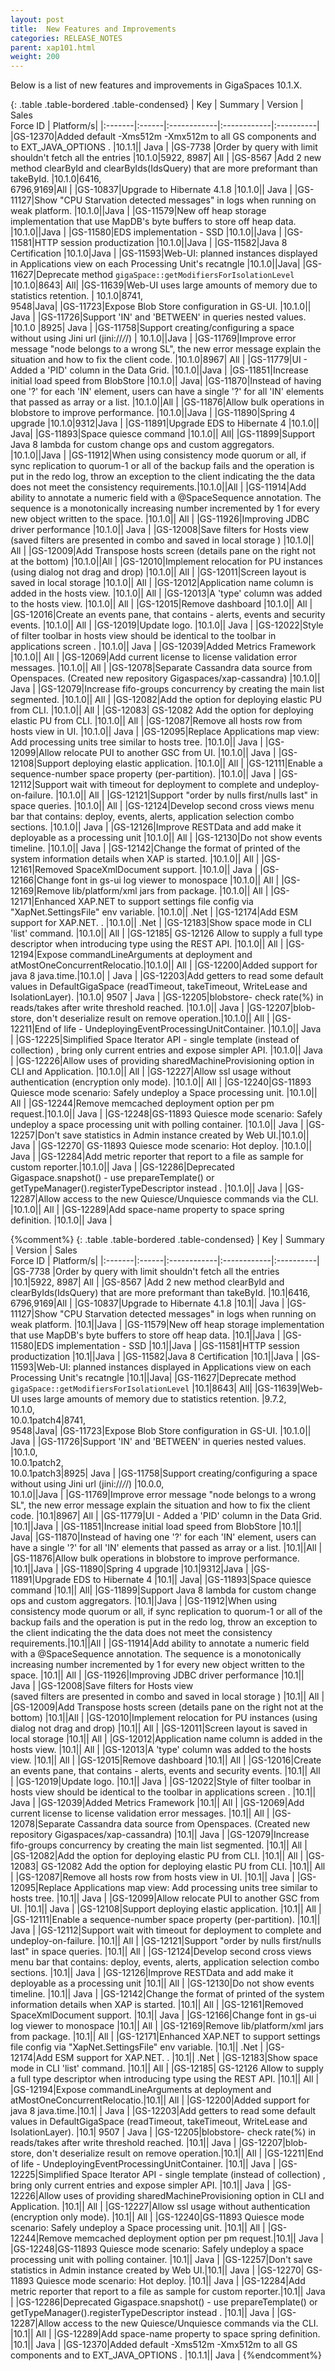 ```yaml
---
layout: post
title:  New Features and Improvements
categories: RELEASE_NOTES
parent: xap101.html
weight: 200
---
```




Below is a list of new features and improvements in GigaSpaces 10.1.X.


{: .table .table-bordered .table-condensed}
| Key | Summary | Version | Sales<br>Force ID | Platform/s|
|:-------|:------|:------------|:------------|:----------|
|GS-12370|Added default -Xms512m -Xmx512m to all GS components and to EXT_JAVA_OPTIONS .                                               |10.1.1|| Java |
|GS-7738 |Order by query with limit shouldn't fetch all the entries |10.1.0|5922, 8987| All |
|GS-8567 |Add 2 new method clearById and clearByIds(IdsQuery) that are more preformant than takeById.  |10.1.0|6416,<br>6796,9169|All |
|<nobr>GS-10837</nobr>|Upgrade to Hibernate 4.1.8                   |10.1.0|| Java |
|GS-11127|Show "CPU Starvation detected messages" in logs when running on weak platform.    |10.1.0||Java |
|GS-11579|New off heap storage implementation that use MapDB's byte buffers to store off heap data.    |10.1.0||Java |
|GS-11580|EDS implementation - SSD    |10.1.0||Java |
|GS-11581|HTTP session productization    |10.1.0||Java |
|GS-11582|Java 8 Certification    |10.1.0|Java |
|GS-11593|Web-UI: planned instances displayed in Applications view on each Processing Unit's recatngle  |10.1.0||Java|
|GS-11627|Deprecate method `gigaSpace::getModifiersForIsolationLevel` |10.1.0|8643| All|
|GS-11639|Web-UI uses large amounts of memory due to statistics retention.  | 10.1.0|8741,<br>9548|Java|
|GS-11723|Expose Blob Store configuration in GS-UI.  |10.1.0||  Java   |
|GS-11726|Support 'IN' and 'BETWEEN' in queries nested values.  |10.1.0 |8925|  Java   |
|GS-11758|Support creating/configuring a space without using Jini url (jini://*/*/)     | 10.1.0||Java |
|GS-11769|Improve error message "node belongs to a wrong SL", the new error message explain the situation and how to fix the client code.     |10.1.0|8967| All |
|GS-11779|UI - Added a 'PID' column in the Data Grid.                                                                       |10.1.0||Java |
|GS-11851|Increase initial load speed from BlobStore                                                                        |10.1.0|| Java|
|GS-11870|Instead of having one '?' for each 'IN' element, users can have a single '?' for all 'IN' elements that passed as array or a list. |10.1.0||All |
|GS-11876|Allow bulk operations in blobstore to improve performance.                                                                          |10.1.0||Java |
|GS-11890|Spring 4 upgrade                                                                                                                     |10.1.0|9312|Java |
|GS-11891|Upgrade EDS to Hibernate 4                                                                                                           |10.1.0|| Java|
|GS-11893|Space quiesce command                                                                                                                |10.1.0|| All|
|GS-11899|Support Java 8 lambda for custom change ops and custom aggregators.                                                                   |10.1.0||Java |
|GS-11912|When using consistency mode quorum or all, if sync replication to quorum-1 or all of the backup fails and the operation is put in the redo log, throw an exception to the client indicating the the data does not meet the consistency requirements.|10.1.0||All |
|GS-11914|Add ability to annotate a numeric field with a @SpaceSequence annotation. The sequence is a monotonically increasing number incremented by 1 for every new object written to the space.          |10.1.0||  All |
|GS-11926|Improving JDBC driver performance                                                                                         |10.1.0|| Java  |
|GS-12008|Save filters for Hosts view <br>(saved filters are presented in combo and saved in local storage )                            |10.1.0|| All  |
|GS-12009|Add Transpose hosts screen (details pane on the right not at the bottom)                                                  |10.1.0||All   |
|GS-12010|Implement relocation for PU instances (using dialog not drag and drop)                                                    |10.1.0|| All |
|GS-12011|Screen layout is saved in local storage                                                                                   |10.1.0|| All  |
|GS-12012|Application name column is added in the hosts view.                                                                       |10.1.0|| All  |
|GS-12013|A 'type' column was added to the hosts view.                                                                              |10.1.0|| All  |
|GS-12015|Remove dashboard                                                                                                           |10.1.0|| All  |
|GS-12016|Create an events pane, that contains - alerts, events and security events.                                                 |10.1.0||  All |
|GS-12019|Update logo.                                                                                                              |10.1.0|| Java  |
|GS-12022|Style of filter toolbar in hosts view should be identical to the toolbar in applications screen .                         |10.1.0|| Java  |
|GS-12039|Added Metrics Framework                                                                                                   |10.1.0||  All |
|GS-12069|Add current license to license validation error messages.                                                                  |10.1.0||  All |
|GS-12078|Separate Cassandra data source from Openspaces. (Created new repository Gigaspaces/xap-cassandra)                          |10.1.0|| Java  |
|GS-12079|Increase fifo-groups concurrency by creating the main list segmented.                                                     |10.1.0||  All  |
|GS-12082|Add the option for deploying elastic PU from CLI.                                                                          |10.1.0|| All  |
|GS-12083| GS-12082 Add the option for deploying elastic PU from CLI.                                                                          |10.1.0|| All  |
|GS-12087|Remove all hosts row from hosts view in UI.                                                                                |10.1.0|| Java  |
|GS-12095|Replace Applications map view: Add processing units tree similar to hosts tree.                                            |10.1.0|| Java  |
|GS-12099|Allow relocate PUI to another GSC from UI.                                                                                 |10.1.0|| Java  |
|GS-12108|Support deploying elastic application.                                                                                |10.1.0|| All  |
|GS-12111|Enable a sequence-number space property (per-partition).                                                                  |10.1.0||  Java  |
|GS-12112|Support wait with timeout for deployment to complete and undeploy-on-failure.                                             |10.1.0|| All   |
|GS-12121|Support "order by nulls first/nulls last" in space queries.                                                               |10.1.0|| All   |
|GS-12124|Develop second cross views menu bar that contains: deploy, events, alerts, application selection combo sections.           |10.1.0||  Java |
|GS-12126|Improve RESTData and add make it deployable as a processing unit                                                          |10.1.0||  All   |
|GS-12130|Do not show events timeline.                                                                                              |10.1.0|| Java   |
|GS-12142|Change the format of printed of the system information details when XAP is started.                                       |10.1.0|| All   |
|GS-12161|Removed SpaceXmlDocument support.                                                                                         |10.1.0|| Java   |
|GS-12166|Change font in gs-ui log viewer to monospace                                                                              |10.1.0|| All  |
|GS-12169|Remove lib/platform/xml jars from package.                                                                                 |10.1.0|| All |
|GS-12171|Enhanced XAP.NET to support settings file config via "XapNet.SettingsFile" env variable.                                  |10.1.0|| .Net  |
|GS-12174|Add ESM support for XAP.NET. .                                               |10.1.0||  .Net  |
|GS-12183|Show space mode in CLI 'list' command.                                       |10.1.0|| All   |
|GS-12185| GS-12126 Allow to supply a full type descriptor when introducing type using the REST API.                                |10.1.0|| All   |
|GS-12194|Expose commandLineArguments at deployment and atMostOneConcurrentRelocatio.|10.1.0||  All |
|GS-12200|Added support for java 8 java.time.|10.1.0| |  Java  |
|GS-12203|Add getters to read some default values in DefaultGigaSpace (readTimeout, takeTimeout, WriteLease and IsolationLayer). |10.1.0| 9507 |  Java  |
|GS-12205|blobstore- check rate(%) in reads/takes after write threshold reached.                                                    |10.1.0|| Java   |
|GS-12207|blob-store, don't deserialize result on remove operation.|10.1.0|| All   |
|GS-12211|End of life - UndeployingEventProcessingUnitContainer.                                                                    |10.1.0|| Java   |
|GS-12225|Simplified Space Iterator API - single template (instead of collection) , bring only current entries and expose simpler API. |10.1.0|| Java  |
|GS-12226|Allow uses of providing sharedMachineProvisioning option in CLI and Application.                                             |10.1.0|| All |
|GS-12227|Allow ssl usage without authentication (encryption only mode).                                                               |10.1.0|| All |
|GS-12240|GS-11893 Quiesce mode scenario: Safely undeploy a Space processing unit.                                                     |10.1.0|| All   |
|GS-12244|Remove memcached deployment option per pm request.|10.1.0||  Java |
|GS-12248|GS-11893 Quiesce mode scenario: Safely undeploy a space processing unit with polling container.                              |10.1.0|| Java   |
|GS-12257|Don't save statistics in Admin instance created by Web UI.|10.1.0|| Java   |
|GS-12270| GS-11893 Quiesce mode scenario: Hot deploy.                                                                                 |10.1.0|| Java   |
|GS-12284|Add metric reporter that report to a file as sample for custom reporter.|10.1.0|| Java  |
|GS-12286|Deprecated Gigaspace.snapshot() - use prepareTemplate() or getTypeManager().registerTypeDescriptor instead .            |10.1.0|| Java |
|GS-12287|Allow access to the new Quiesce/Unquiesce commands via the CLI.                                                              |10.1.0|| All |
|GS-12289|Add space-name property to space spring definition.                                                                          |10.1.0|| Java |


{%comment%}
{: .table .table-bordered .table-condensed}
| Key | Summary | Version | Sales<br>Force ID | Platform/s|
|:-------|:------|:------------|:------------|:----------|
|GS-7738 |Order by query with limit shouldn't fetch all the entries |10.1|5922, 8987| All |
|GS-8567 |Add 2 new method clearById and clearByIds(IdsQuery) that are more preformant than takeById.  |10.1|6416,<br>6796,9169|All |
|<nobr>GS-10837</nobr>|Upgrade to Hibernate 4.1.8                   |10.1|| Java |
|GS-11127|Show "CPU Starvation detected messages" in logs when running on weak platform.    |10.1||Java |
|GS-11579|New off heap storage implementation that use MapDB's byte buffers to store off heap data.    |10.1||Java |
|GS-11580|EDS implementation - SSD    |10.1||Java |
|GS-11581|HTTP session productization    |10.1||Java |
|GS-11582|Java 8 Certification    |10.1||Java |
|GS-11593|Web-UI: planned instances displayed in Applications view on each Processing Unit's recatngle  |10.1||Java|
|GS-11627|Deprecate method `gigaSpace::getModifiersForIsolationLevel` |10.1|8643| All|
|GS-11639|Web-UI uses large amounts of memory due to statistics retention.  |9.7.2,<br> 10.1.0,<br> 10.0.1patch4|8741,<br>9548|Java|
|GS-11723|Expose Blob Store configuration in GS-UI.  |10.1.0||  Java   |
|GS-11726|Support 'IN' and 'BETWEEN' in queries nested values.  |10.1.0,<br> 10.0.1patch2,<br> 10.0.1patch3|8925|  Java   |
|GS-11758|Support creating/configuring a space without using Jini url (jini://*/*/)     |10.0.0, <br>10.1.0||Java |
|GS-11769|Improve error message "node belongs to a wrong SL", the new error message explain the situation and how to fix the client code.     |10.1|8967| All |
|GS-11779|UI - Added a 'PID' column in the Data Grid.                                                                       |10.1||Java |
|GS-11851|Increase initial load speed from BlobStore                                                                        |10.1|| Java|
|GS-11870|Instead of having one '?' for each 'IN' element, users can have a single '?' for all 'IN' elements that passed as array or a list. |10.1||All |
|GS-11876|Allow bulk operations in blobstore to improve performance.                                                                          |10.1||Java |
|GS-11890|Spring 4 upgrade                                                                                                                     |10.1|9312|Java |
|GS-11891|Upgrade EDS to Hibernate 4                                                                                                           |10.1|| Java|
|GS-11893|Space quiesce command                                                                                                                |10.1|| All|
|GS-11899|Support Java 8 lambda for custom change ops and custom aggregators.                                                                   |10.1||Java |
|GS-11912|When using consistency mode quorum or all, if sync replication to quorum-1 or all of the backup fails and the operation is put in the redo log, throw an exception to the client indicating the the data does not meet the consistency requirements.|10.1||All |
|GS-11914|Add ability to annotate a numeric field with a @SpaceSequence annotation. The sequence is a monotonically increasing number incremented by 1 for every new object written to the space.          |10.1||  All |
|GS-11926|Improving JDBC driver performance                                                                                         |10.1|| Java  |
|GS-12008|Save filters for Hosts view <br>(saved filters are presented in combo and saved in local storage )                            |10.1|| All  |
|GS-12009|Add Transpose hosts screen (details pane on the right not at the bottom)                                                  |10.1||All   |
|GS-12010|Implement relocation for PU instances (using dialog not drag and drop)                                                    |10.1|| All |
|GS-12011|Screen layout is saved in local storage                                                                                   |10.1|| All  |
|GS-12012|Application name column is added in the hosts view.                                                                       |10.1|| All  |
|GS-12013|A 'type' column was added to the hosts view.                                                                              |10.1|| All  |
|GS-12015|Remove dashboard                                                                                                           |10.1|| All  |
|GS-12016|Create an events pane, that contains - alerts, events and security events.                                                 |10.1||  All |
|GS-12019|Update logo.                                                                                                              |10.1|| Java  |
|GS-12022|Style of filter toolbar in hosts view should be identical to the toolbar in applications screen .                         |10.1|| Java  |
|GS-12039|Added Metrics Framework                                                                                                   |10.1||  All |
|GS-12069|Add current license to license validation error messages.                                                                  |10.1||  All |
|GS-12078|Separate Cassandra data source from Openspaces. (Created new repository Gigaspaces/xap-cassandra)                          |10.1|| Java  |
|GS-12079|Increase fifo-groups concurrency by creating the main list segmented.                                                     |10.1||  All  |
|GS-12082|Add the option for deploying elastic PU from CLI.                                                                          |10.1|| All  |
|GS-12083| GS-12082 Add the option for deploying elastic PU from CLI.                                                                          |10.1|| All  |
|GS-12087|Remove all hosts row from hosts view in UI.                                                                                |10.1|| Java  |
|GS-12095|Replace Applications map view: Add processing units tree similar to hosts tree.                                            |10.1|| Java  |
|GS-12099|Allow relocate PUI to another GSC from UI.                                                                                 |10.1|| Java  |
|GS-12108|Support deploying elastic application.                                                                                |10.1|| All  |
|GS-12111|Enable a sequence-number space property (per-partition).                                                                  |10.1||  Java  |
|GS-12112|Support wait with timeout for deployment to complete and undeploy-on-failure.                                             |10.1|| All   |
|GS-12121|Support "order by nulls first/nulls last" in space queries.                                                               |10.1|| All   |
|GS-12124|Develop second cross views menu bar that contains: deploy, events, alerts, application selection combo sections.           |10.1||  Java |
|GS-12126|Improve RESTData and add make it deployable as a processing unit                                                          |10.1||  All   |
|GS-12130|Do not show events timeline.                                                                                              |10.1|| Java   |
|GS-12142|Change the format of printed of the system information details when XAP is started.                                       |10.1|| All   |
|GS-12161|Removed SpaceXmlDocument support.                                                                                         |10.1|| Java   |
|GS-12166|Change font in gs-ui log viewer to monospace                                                                              |10.1|| All  |
|GS-12169|Remove lib/platform/xml jars from package.                                                                                 |10.1|| All |
|GS-12171|Enhanced XAP.NET to support settings file config via "XapNet.SettingsFile" env variable.                                  |10.1|| .Net  |
|GS-12174|Add ESM support for XAP.NET. .                                               |10.1||  .Net  |
|GS-12183|Show space mode in CLI 'list' command.                                       |10.1|| All   |
|GS-12185| GS-12126 Allow to supply a full type descriptor when introducing type using the REST API.                                |10.1|| All   |
|GS-12194|Expose commandLineArguments at deployment and atMostOneConcurrentRelocatio.|10.1||  All |
|GS-12200|Added support for java 8 java.time.|10.1| |  Java  |
|GS-12203|Add getters to read some default values in DefaultGigaSpace (readTimeout, takeTimeout, WriteLease and IsolationLayer). |10.1| 9507 |  Java  |
|GS-12205|blobstore- check rate(%) in reads/takes after write threshold reached.                                                    |10.1|| Java   |
|GS-12207|blob-store, don't deserialize result on remove operation.|10.1|| All   |
|GS-12211|End of life - UndeployingEventProcessingUnitContainer.                                                                    |10.1|| Java   |
|GS-12225|Simplified Space Iterator API - single template (instead of collection) , bring only current entries and expose simpler API. |10.1|| Java  |
|GS-12226|Allow uses of providing sharedMachineProvisioning option in CLI and Application.                                             |10.1|| All |
|GS-12227|Allow ssl usage without authentication (encryption only mode).                                                               |10.1|| All |
|GS-12240|GS-11893 Quiesce mode scenario: Safely undeploy a Space processing unit.                                                     |10.1|| All   |
|GS-12244|Remove memcached deployment option per pm request.|10.1||  Java |
|GS-12248|GS-11893 Quiesce mode scenario: Safely undeploy a space processing unit with polling container.                              |10.1|| Java   |
|GS-12257|Don't save statistics in Admin instance created by Web UI.|10.1|| Java   |
|GS-12270| GS-11893 Quiesce mode scenario: Hot deploy.                                                                                 |10.1|| Java   |
|GS-12284|Add metric reporter that report to a file as sample for custom reporter.|10.1|| Java  |
|GS-12286|Deprecated Gigaspace.snapshot() - use prepareTemplate() or getTypeManager().registerTypeDescriptor instead .            |10.1|| Java |
|GS-12287|Allow access to the new Quiesce/Unquiesce commands via the CLI.                                                              |10.1|| All |
|GS-12289|Add space-name property to space spring definition.                                                                          |10.1|| Java |
|GS-12370|Added default -Xms512m -Xmx512m to all GS components and to EXT_JAVA_OPTIONS .                                               |10.1.1|| Java |
{%endcomment%}